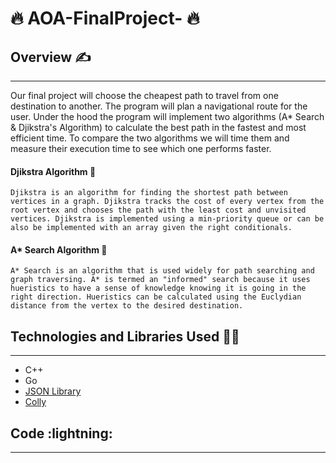 # 🔥 AOA-FinalProject- 🔥

## Overview :writing_hand:

---

Our final project will choose the cheapest path to travel from one destination to another. The program will plan a navigational route for the user. Under the hood the program will implement two algorithms (A\* Search & Djikstra's Algorithm) to calculate the best path in the fastest and most efficient time. To compare the two algorithms we will time them and measure their execution time to see which one performs faster.

#### Djikstra Algorithm :dash:

    Djikstra is an algorithm for finding the shortest path between vertices in a graph. Djikstra tracks the cost of every vertex from the root vertex and chooses the path with the least cost and unvisited vertices. Djikstra is implemented using a min-priority queue or can be also be implemented with an array given the right conditionals.

#### A\* Search Algorithm :brain:

    A* Search is an algorithm that is used widely for path searching and graph traversing. A* is termed an "informed" search because it uses hueristics to have a sense of knowledge knowing it is going in the right direction. Hueristics can be calculated using the Euclydian distance from the vertex to the desired destination.

## Technologies and Libraries Used :technologist:

---

- C++
- Go
- [JSON Library](https://github.com/nlohmann/json)
- [Colly](https://github.com/gocolly/colly)

## Code :lightning:

---

